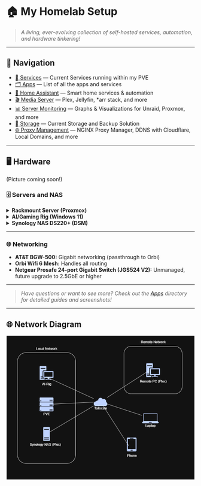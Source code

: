 # 🏠 My Homelab Setup

> _A living, ever-evolving collection of self-hosted services, automation, and hardware tinkering!_

---

## 🚀 Navigation
- [💾 Services](https://github.com/colinklich/homelab/tree/main/services) — Current Services running within my PVE
- [🗂️ Apps](https://github.com/colinklich/homelab/tree/main/apps) — List of all the apps and services
- [🏡 Home Assistant](https://github.com/colinklich/homelab/tree/main/homeassistant) — Smart home services & automation
- [🎬 Media Server](https://github.com/colinklich/homelab/tree/main/media) — Plex, Jellyfin, *arr stack, and more
- [📊 Server Monitoring](https://github.com/colinklich/homelab/tree/main/monitoring) — Graphs & Visualizations for Unraid, Proxmox, and more
- [💾 Storage](https://github.com/colinklich/homelab/tree/main/storage) — Current Storage and Backup Solution
- [🌐 Proxy Management](https://github.com/colinklich/homelab/tree/main/proxy) — NGINX Proxy Manager, DDNS with Cloudflare, Local Domains, and more

---

## 🖥️ Hardware

(Picture coming soon!)

### 🗄️ Servers and NAS

<details>
<summary><strong>Rackmount Server (Proxmox)</strong></summary>

- **CPU:** Intel(R) Xeon(R) E5-2697A v4 (16c/32t)
- **RAM:** 256GB SODIMM DDR4
- **Boot:** 256GB NVMe SSD
- **GPU:** Nvidia Quadro P5000 16GB (PCIe passthrough to VMs)
- **Storage:** 2× 1TB HDD (ZFS), 2× 4TB WD Red Plus (future)
- **Services:** Pi-hole, Docker stack (n8n, OpenwebUI, Portainer), Kubernetes, future Plex & Minecraft

</details>

<details>
<summary><strong>AI/Gaming Rig (Windows 11)</strong></summary>

- **CPU:** Ryzen 9 5900x (12c/24t)
- **RAM:** 64GB DDR4 3600MHz
- **GPU:** 2× RTX 3090 24GB (AI workloads)
- **Storage:** 1TB NVMe (Boot), 2TB NVMe (AI models/games)
- **Notes:** Hosts Ollama server for local AI models, comfyui(stable diffusion), gaming, planned upgrade to Ubuntu 24.04

</details>

<details>
<summary><strong>Synology NAS DS220+ (DSM)</strong></summary>

- **CPU:** Intel Celeron J4025
- **RAM:** 10GB DDR4 (2GB stock + 8GB added)
- **Storage:** 8TB HDD + 10TB HDD
- **Role:** Backup software, Plex stack (to be migrated to PVE)

</details>

---

### 🌐 Networking

- **AT&T BGW-500:** Gigabit networking (passthrough to Orbi)
- **Orbi Wifi 6 Mesh:** Handles all routing
- **Netgear Prosafe 24-port Gigabit Switch (JGS524 V2):** Unmanaged, future upgrade to 2.5GbE or higher

---

> _Have questions or want to see more? Check out the [Apps](https://github.com/colinklich/homelab/tree/main/apps) directory for detailed guides and screenshots!_

---

## 🌐 Network Diagram

![Tailscale Network Icons](tailscale_network_icons.png)

